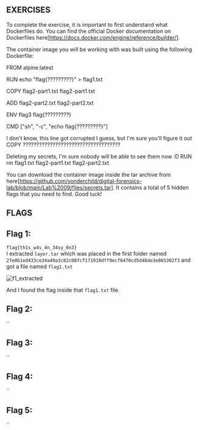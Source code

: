 ##  EXERCISES 
To complete the exercise, it is important to first understand what Dockerfiles do. You can find the official Docker documentation on Dockerfiles here[https://docs.docker.com/engine/reference/builder/].

The container image you will be working with was built using the following Dockerfile:

FROM alpine:latest

RUN echo "flag{?????????}" > flag1.txt

COPY flag2-part1.txt flag2-part1.txt

ADD flag2-part2.txt flag2-part2.txt

ENV flag3 flag{?????????}

CMD ["sh", "-c", "echo flag{?????????}"]

 I don't know, this line got corrupted I guess, but I'm sure you'll figure it out
COPY ????????????????????????????????????

 Deleting my secrets, I'm sure nobody will be able to see them now :D
RUN rm flag1.txt flag2-part1.txt flag2-part2.txt

You can download the container image inside the tar archive from here[https://github.com/vonderchild/digital-forensics-lab/blob/main/Lab%2009/files/secrets.tar]. It contains a total of 5 hidden flags that you need to find. Good luck!



## FLAGS 


## Flag 1:
`flag{th1s_w4s_4n_34sy_0n3}`   
I extracted `layer.tar` which was placed in the first folder named `27e0b1ed433ce34a49a3c82c08fcf171910dff9ecf6470cd5d48de3e865302f3` and got a file named `flag1.txt`   

![f1_extracted](https://user-images.githubusercontent.com/123714177/235437515-ca23ada3-1c60-4940-8535-a0e59abd647e.png)    

And I found the flag inside that `flag1.txt` file.


## Flag 2:
``


## Flag 3:
``


## Flag 4:
``


## Flag 5:
``
